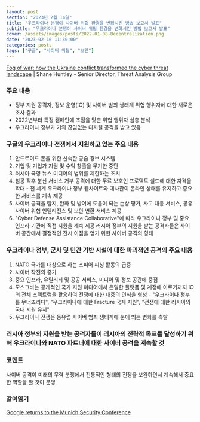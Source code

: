 ```yaml
---
layout: post
section: "2023년 2월 14일"
title: "우크라이나 분쟁이 사이버 위협 환경을 변화시킨 방법 보고서 발표"
subtitle: "우크라이나 분쟁이 사이버 위협 환경을 변화시킨 방법 보고서 발표"
cover: /assets/images/posts/2022-01-08-Decentralization.png
date: "2023-02-16 11:30:00"
categories: posts
tags: ["구글", "사이버 위협", "보안"]
---
```


[Fog of war: how the Ukraine conflict transformed the cyber threat landscape](https://blog.google/threat-analysis-group/fog-of-war-how-the-ukraine-conflict-transformed-the-cyber-threat-landscape/) | Shane Huntley - Senior Director, Threat Analysis Group

### 주요 내용

- 정부 지원 공격자, 정보 운영(IO) 및 사이버 범죄 생태계 위협 행위자에 대한 새로운 조사 결과
- 2022년부터 특정 캠페인에 초점을 맞춘 위협 행위자 심층 분석
- 우크라이나 정부가 거의 끊임없는 디지털 공격을 받고 있음

### 구글의 우크라이나 전쟁에서 지원하고 있는 주요 내용

1. 안드로이드 폰을 위한 신속한 공습 경보 시스템
2. 기업 및 기업가 지원 및 수익 창출을 무기한 중단
3. 러시아 국영 뉴스 미디어의 범위를 제한하는 조치
4. 침공 직후 분산 서비스 거부 공격에 대한 무료 보호인 프로텍트 쉴드에 대한 자격을 확대 - 전 세계 우크라이나 정부 웹사이트와 대사관이 온라인 상태를 유지하고 중요한 서비스를 계속 제공
5. 사이버 공격을 탐지, 완화 및 방어에 도움이 되는 손상 평가, 사고 대응 서비스, 공유 사이버 위협 인텔리전스 및 보안 변환 서비스 제공
6. "Cyber Defense Assistance Collaborative"에 따라 우크라이나 정부 및 중요 인프라 기관에 직접 지원을 계속 제공
러시아 정부의 지원을 받는 공격자들은 사이버 공간에서 결정적인 전시 이점을 얻기 위한 사이버 공격의 형태

### 우크라이나 정부, 군사 및 민간 기반 시설에 대한 파괴적인 공격의 주요 내용

1. NATO 국가를 대상으로 하는 스피어 피싱 활동의 급증
2. 사이버 작전의 증가
3. 중요 인프라, 유틸리티 및 공공 서비스, 미디어 및 정보 공간에 중점
4. 모스크바는 공개적인 국가 지원 미디어에서 은밀한 플랫폼 및 계정에 이르기까지 IO의 전체 스펙트럼을 활용하여 전쟁에 대한 대중의 인식을 형성 - "우크라이나 정부를 무너뜨리다", "우크라이나에 대한 Fracture 국제 지원", "전쟁에 대한 러시아의 국내 지원 유지"
5. 우크라이나 전쟁은 동유럽 사이버 범죄 생태계에 눈에 띄는 변화를 촉발

### 러시아 정부의 지원을 받는 공격자들이 러시아의 전략적 목표를 달성하기 위해 우크라이나와 NATO 파트너에 대한 사이버 공격을 계속할 것

### 코멘트

사이버 공격이 미래의 무력 분쟁에서 전통적인 형태의 전쟁을 보완하면서 계속해서 중요한 역할을 할 것이 분명

### 같이읽기

[Google returns to the Munich Security Conference](https://blog.google/outreach-initiatives/public-policy/google-returns-to-the-munich-security-conference/)
